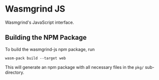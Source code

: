# Wasmgrind JS
Wasmgrind's JavaScript interface.

## Building the NPM Package
To build the wasmgrind-js npm package, run

    wasm-pack build --target web

This will generate an npm package with all necessary files in the `pkg/` sub-directory.